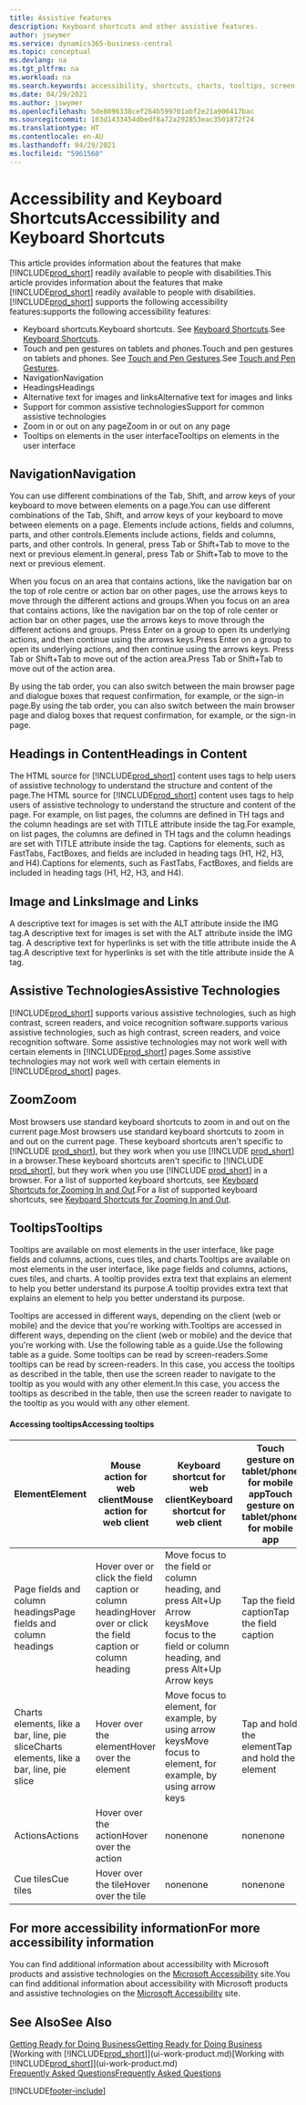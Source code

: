 ```yaml
---
title: Assistive features
description: Keyboard shortcuts and other assistive features.
author: jswymer
ms.service: dynamics365-business-central
ms.topic: conceptual
ms.devlang: na
ms.tgt_pltfrm: na
ms.workload: na
ms.search.keywords: accessibility, shortcuts, charts, tooltips, screen reader
ms.date: 04/29/2021
ms.author: jswymer
ms.openlocfilehash: 5de8096338cef264b599701abf2e21a906417bac
ms.sourcegitcommit: 103d1433454dbedf8a72a292853eac3501872f24
ms.translationtype: HT
ms.contentlocale: en-AU
ms.lasthandoff: 04/29/2021
ms.locfileid: "5961560"
---
```

# <a name="accessibility-and-keyboard-shortcuts"></a><span data-ttu-id="d28dc-103">Accessibility and Keyboard Shortcuts</span><span class="sxs-lookup"><span data-stu-id="d28dc-103">Accessibility and Keyboard Shortcuts</span></span>

<span data-ttu-id="d28dc-104">This article provides information about the features that make [!INCLUDE[prod_short](includes/prod_short.md)] readily available to people with disabilities.</span><span class="sxs-lookup"><span data-stu-id="d28dc-104">This article provides information about the features that make [!INCLUDE[prod_short](includes/prod_short.md)] readily available to people with disabilities.</span></span> [!INCLUDE[prod_short](includes/prod_short.md)] <span data-ttu-id="d28dc-105">supports the following accessibility features:</span><span class="sxs-lookup"><span data-stu-id="d28dc-105">supports the following accessibility features:</span></span>  

- <span data-ttu-id="d28dc-106">Keyboard shortcuts.</span><span class="sxs-lookup"><span data-stu-id="d28dc-106">Keyboard shortcuts.</span></span> <span data-ttu-id="d28dc-107">See [Keyboard Shortcuts](keyboard-shortcuts.md).</span><span class="sxs-lookup"><span data-stu-id="d28dc-107">See [Keyboard Shortcuts](keyboard-shortcuts.md).</span></span>
- <span data-ttu-id="d28dc-108">Touch and pen gestures on tablets and phones.</span><span class="sxs-lookup"><span data-stu-id="d28dc-108">Touch and pen gestures on tablets and phones.</span></span> <span data-ttu-id="d28dc-109">See [Touch and Pen Gestures](touch-gestures.md).</span><span class="sxs-lookup"><span data-stu-id="d28dc-109">See [Touch and Pen Gestures](touch-gestures.md).</span></span>
- <span data-ttu-id="d28dc-110">Navigation</span><span class="sxs-lookup"><span data-stu-id="d28dc-110">Navigation</span></span>  
- <span data-ttu-id="d28dc-111">Headings</span><span class="sxs-lookup"><span data-stu-id="d28dc-111">Headings</span></span>  
- <span data-ttu-id="d28dc-112">Alternative text for images and links</span><span class="sxs-lookup"><span data-stu-id="d28dc-112">Alternative text for images and links</span></span>  
- <span data-ttu-id="d28dc-113">Support for common assistive technologies</span><span class="sxs-lookup"><span data-stu-id="d28dc-113">Support for common assistive technologies</span></span> 
- <span data-ttu-id="d28dc-114">Zoom in or out on any page</span><span class="sxs-lookup"><span data-stu-id="d28dc-114">Zoom in or out on any page</span></span>
- <span data-ttu-id="d28dc-115">Tooltips on elements in the user interface</span><span class="sxs-lookup"><span data-stu-id="d28dc-115">Tooltips on elements in the user interface</span></span>

## <a name="navigation"></a><a name="Navigation"></a> <span data-ttu-id="d28dc-116">Navigation</span><span class="sxs-lookup"><span data-stu-id="d28dc-116">Navigation</span></span>
  
<span data-ttu-id="d28dc-117">You can use different combinations of the Tab, Shift, and arrow keys of your keyboard to move between elements on a page.</span><span class="sxs-lookup"><span data-stu-id="d28dc-117">You can use different combinations of the Tab, Shift, and arrow keys of your keyboard to move between elements on a page.</span></span> <span data-ttu-id="d28dc-118">Elements include actions, fields and columns, parts, and other controls.</span><span class="sxs-lookup"><span data-stu-id="d28dc-118">Elements include actions, fields and columns, parts, and other controls.</span></span> <span data-ttu-id="d28dc-119">In general, press Tab or Shift+Tab to move to the next or previous element.</span><span class="sxs-lookup"><span data-stu-id="d28dc-119">In general, press Tab or Shift+Tab to move to the next or previous element.</span></span>

<span data-ttu-id="d28dc-120">When you focus on an area that contains actions, like the navigation bar on the top of role centre or action bar on other pages, use the arrows keys to move through the different actions and groups.</span><span class="sxs-lookup"><span data-stu-id="d28dc-120">When you focus on an area that contains actions, like the navigation bar on the top of role center or action bar on other pages, use the arrows keys to move through the different actions and groups.</span></span> <span data-ttu-id="d28dc-121">Press Enter on a group to open its underlying actions, and then continue using the arrows keys.</span><span class="sxs-lookup"><span data-stu-id="d28dc-121">Press Enter on a group to open its underlying actions, and then continue using the arrows keys.</span></span> <span data-ttu-id="d28dc-122">Press Tab or Shift+Tab to move out of the action area.</span><span class="sxs-lookup"><span data-stu-id="d28dc-122">Press Tab or Shift+Tab to move out of the action area.</span></span>

<span data-ttu-id="d28dc-123">By using the tab order, you can also switch between the main browser page and dialogue boxes that request confirmation, for example, or the sign-in page.</span><span class="sxs-lookup"><span data-stu-id="d28dc-123">By using the tab order, you can also switch between the main browser page and dialog boxes that request confirmation, for example, or the sign-in page.</span></span>  

## <a name="headings-in-content"></a><a name="Headings"></a> <span data-ttu-id="d28dc-124">Headings in Content</span><span class="sxs-lookup"><span data-stu-id="d28dc-124">Headings in Content</span></span>

<span data-ttu-id="d28dc-125">The HTML source for [!INCLUDE[prod_short](includes/prod_short.md)] content uses tags to help users of assistive technology to understand the structure and content of the page.</span><span class="sxs-lookup"><span data-stu-id="d28dc-125">The HTML source for [!INCLUDE[prod_short](includes/prod_short.md)] content uses tags to help users of assistive technology to understand the structure and content of the page.</span></span> <span data-ttu-id="d28dc-126">For example, on list pages, the columns are defined in TH tags and the column headings are set with TITLE attribute inside the tag.</span><span class="sxs-lookup"><span data-stu-id="d28dc-126">For example, on list pages, the columns are defined in TH tags and the column headings are set with TITLE attribute inside the tag.</span></span> <span data-ttu-id="d28dc-127">Captions for elements, such as FastTabs, FactBoxes, and fields are included in heading tags (H1, H2, H3, and H4).</span><span class="sxs-lookup"><span data-stu-id="d28dc-127">Captions for elements, such as FastTabs, FactBoxes, and fields are included in heading tags (H1, H2, H3, and H4).</span></span>  

## <a name="image-and-links"></a><a name="Images"></a> <span data-ttu-id="d28dc-128">Image and Links</span><span class="sxs-lookup"><span data-stu-id="d28dc-128">Image and Links</span></span>

<span data-ttu-id="d28dc-129">A descriptive text for images is set with the ALT attribute inside the IMG tag.</span><span class="sxs-lookup"><span data-stu-id="d28dc-129">A descriptive text for images is set with the ALT attribute inside the IMG tag.</span></span> <span data-ttu-id="d28dc-130">A descriptive text for hyperlinks is set with the title attribute inside the A tag.</span><span class="sxs-lookup"><span data-stu-id="d28dc-130">A descriptive text for hyperlinks is set with the title attribute inside the A tag.</span></span>  

## <a name="assistive-technologies"></a><a name="AssistiveTech"></a> <span data-ttu-id="d28dc-131">Assistive Technologies</span><span class="sxs-lookup"><span data-stu-id="d28dc-131">Assistive Technologies</span></span>

[!INCLUDE[prod_short](includes/prod_short.md)] <span data-ttu-id="d28dc-132">supports various assistive technologies, such as high contrast, screen readers, and voice recognition software.</span><span class="sxs-lookup"><span data-stu-id="d28dc-132">supports various assistive technologies, such as high contrast, screen readers, and voice recognition software.</span></span> <span data-ttu-id="d28dc-133">Some assistive technologies may not work well with certain elements in [!INCLUDE[prod_short](includes/prod_short.md)] pages.</span><span class="sxs-lookup"><span data-stu-id="d28dc-133">Some assistive technologies may not work well with certain elements in [!INCLUDE[prod_short](includes/prod_short.md)] pages.</span></span>  

## <a name="zoom"></a><a name="zoom"></a> <span data-ttu-id="d28dc-134">Zoom</span><span class="sxs-lookup"><span data-stu-id="d28dc-134">Zoom</span></span>

<span data-ttu-id="d28dc-135">Most browsers use standard keyboard shortcuts to zoom in and out on the current page.</span><span class="sxs-lookup"><span data-stu-id="d28dc-135">Most browsers use standard keyboard shortcuts to zoom in and out on the current page.</span></span> <span data-ttu-id="d28dc-136">These keyboard shortcuts aren't specific to [!INCLUDE [prod_short](includes/prod_short.md)], but they work when you use [!INCLUDE [prod_short](includes/prod_short.md)] in a browser.</span><span class="sxs-lookup"><span data-stu-id="d28dc-136">These keyboard shortcuts aren't specific to [!INCLUDE [prod_short](includes/prod_short.md)], but they work when you use [!INCLUDE [prod_short](includes/prod_short.md)] in a browser.</span></span> <span data-ttu-id="d28dc-137">For a list of supported keyboard shortcuts, see [Keyboard Shortcuts for Zooming In and Out](keyboard-shortcuts.md#zoomshortcuts).</span><span class="sxs-lookup"><span data-stu-id="d28dc-137">For a list of supported keyboard shortcuts, see [Keyboard Shortcuts for Zooming In and Out](keyboard-shortcuts.md#zoomshortcuts).</span></span>

## <a name="tooltips"></a><span data-ttu-id="d28dc-138">Tooltips</span><span class="sxs-lookup"><span data-stu-id="d28dc-138">Tooltips</span></span>

<span data-ttu-id="d28dc-139">Tooltips are available on most elements in the user interface, like page fields and columns, actions, cues tiles, and charts.</span><span class="sxs-lookup"><span data-stu-id="d28dc-139">Tooltips are available on most elements in the user interface, like page fields and columns, actions, cues tiles, and charts.</span></span> <span data-ttu-id="d28dc-140">A tooltip provides extra text that explains an element to help you better understand its purpose.</span><span class="sxs-lookup"><span data-stu-id="d28dc-140">A tooltip provides extra text that explains an element to help you better understand its purpose.</span></span> 

<span data-ttu-id="d28dc-141">Tooltips are accessed in different ways, depending on the client (web or mobile) and the device that you're working with.</span><span class="sxs-lookup"><span data-stu-id="d28dc-141">Tooltips are accessed in different ways, depending on the client (web or mobile) and the device that you're working with.</span></span> <span data-ttu-id="d28dc-142">Use the following table as a guide.</span><span class="sxs-lookup"><span data-stu-id="d28dc-142">Use the following table as a guide.</span></span> <span data-ttu-id="d28dc-143">Some tooltips can be read by screen-readers.</span><span class="sxs-lookup"><span data-stu-id="d28dc-143">Some tooltips can be read by screen-readers.</span></span> <span data-ttu-id="d28dc-144">In this case, you access the tooltips as described in the table, then use the screen reader to navigate to the tooltip as you would with any other element.</span><span class="sxs-lookup"><span data-stu-id="d28dc-144">In this case, you access the tooltips as described in the table, then use the screen reader to navigate to the tooltip as you would with any other element.</span></span>

#### <a name="accessing-tooltips"></a><span data-ttu-id="d28dc-145">Accessing tooltips</span><span class="sxs-lookup"><span data-stu-id="d28dc-145">Accessing tooltips</span></span>

|<span data-ttu-id="d28dc-146">Element</span><span class="sxs-lookup"><span data-stu-id="d28dc-146">Element</span></span>|<span data-ttu-id="d28dc-147">Mouse action for web client</span><span class="sxs-lookup"><span data-stu-id="d28dc-147">Mouse action for web client</span></span>|<span data-ttu-id="d28dc-148">Keyboard shortcut for web client</span><span class="sxs-lookup"><span data-stu-id="d28dc-148">Keyboard shortcut for web client</span></span>|<span data-ttu-id="d28dc-149">Touch gesture on tablet/phone for mobile app</span><span class="sxs-lookup"><span data-stu-id="d28dc-149">Touch gesture on tablet/phone for mobile app</span></span>|<span data-ttu-id="d28dc-150">Screen reader support</span><span class="sxs-lookup"><span data-stu-id="d28dc-150">Screen reader support</span></span>|
|-------|-----------------|------------|--------------------------|---------------------|
|<span data-ttu-id="d28dc-151">Page fields and column headings</span><span class="sxs-lookup"><span data-stu-id="d28dc-151">Page fields and column headings</span></span>|<span data-ttu-id="d28dc-152">Hover over or click the field caption or column heading</span><span class="sxs-lookup"><span data-stu-id="d28dc-152">Hover over or click the field caption or column heading</span></span>|<span data-ttu-id="d28dc-153">Move focus to the field or column heading, and press Alt+Up Arrow keys</span><span class="sxs-lookup"><span data-stu-id="d28dc-153">Move focus to the field or column heading, and press Alt+Up Arrow keys</span></span>|<span data-ttu-id="d28dc-154">Tap the field caption</span><span class="sxs-lookup"><span data-stu-id="d28dc-154">Tap the field caption</span></span> |<span data-ttu-id="d28dc-155">yes</span><span class="sxs-lookup"><span data-stu-id="d28dc-155">yes</span></span>|
|<span data-ttu-id="d28dc-156">Charts elements, like a bar, line, pie slice</span><span class="sxs-lookup"><span data-stu-id="d28dc-156">Charts elements, like a bar, line, pie slice</span></span>|<span data-ttu-id="d28dc-157">Hover over the element</span><span class="sxs-lookup"><span data-stu-id="d28dc-157">Hover over the element</span></span>|<span data-ttu-id="d28dc-158">Move focus to element, for example, by using arrow keys</span><span class="sxs-lookup"><span data-stu-id="d28dc-158">Move focus to element, for example, by using arrow keys</span></span>|<span data-ttu-id="d28dc-159">Tap and hold the element</span><span class="sxs-lookup"><span data-stu-id="d28dc-159">Tap and hold the element</span></span>|<span data-ttu-id="d28dc-160">yes</span><span class="sxs-lookup"><span data-stu-id="d28dc-160">yes</span></span>|
|<span data-ttu-id="d28dc-161">Actions</span><span class="sxs-lookup"><span data-stu-id="d28dc-161">Actions</span></span>|<span data-ttu-id="d28dc-162">Hover over the action</span><span class="sxs-lookup"><span data-stu-id="d28dc-162">Hover over the action</span></span>|<span data-ttu-id="d28dc-163">none</span><span class="sxs-lookup"><span data-stu-id="d28dc-163">none</span></span>|<span data-ttu-id="d28dc-164">none</span><span class="sxs-lookup"><span data-stu-id="d28dc-164">none</span></span> |<span data-ttu-id="d28dc-165">no</span><span class="sxs-lookup"><span data-stu-id="d28dc-165">no</span></span>|
|<span data-ttu-id="d28dc-166">Cue tiles</span><span class="sxs-lookup"><span data-stu-id="d28dc-166">Cue tiles</span></span>|<span data-ttu-id="d28dc-167">Hover over the tile</span><span class="sxs-lookup"><span data-stu-id="d28dc-167">Hover over the tile</span></span> |<span data-ttu-id="d28dc-168">none</span><span class="sxs-lookup"><span data-stu-id="d28dc-168">none</span></span>|<span data-ttu-id="d28dc-169">none</span><span class="sxs-lookup"><span data-stu-id="d28dc-169">none</span></span>|<span data-ttu-id="d28dc-170">no</span><span class="sxs-lookup"><span data-stu-id="d28dc-170">no</span></span>|


<!--
- With a mouse, hover over the element.
- With keyboard, press the Alt+Up Arrow keys.
- On a tablet or phone, tap and hold on the element. To learn about more gestures, see [Touch and Pen Gestures](touch-gestures.md)

-->

## <a name="for-more-accessibility-information"></a><span data-ttu-id="d28dc-171">For more accessibility information</span><span class="sxs-lookup"><span data-stu-id="d28dc-171">For more accessibility information</span></span>

<span data-ttu-id="d28dc-172">You can find additional information about accessibility with Microsoft products and assistive technologies on the [Microsoft Accessibility](https://go.microsoft.com/fwlink/?LinkId=262160) site.</span><span class="sxs-lookup"><span data-stu-id="d28dc-172">You can find additional information about accessibility with Microsoft products and assistive technologies on the [Microsoft Accessibility](https://go.microsoft.com/fwlink/?LinkId=262160) site.</span></span>

## <a name="see-also"></a><span data-ttu-id="d28dc-173">See Also</span><span class="sxs-lookup"><span data-stu-id="d28dc-173">See Also</span></span>

[<span data-ttu-id="d28dc-174">Getting Ready for Doing Business</span><span class="sxs-lookup"><span data-stu-id="d28dc-174">Getting Ready for Doing Business</span></span>](ui-get-ready-business.md)  
<span data-ttu-id="d28dc-175">[Working with [!INCLUDE[prod_short](includes/prod_short.md)]](ui-work-product.md)</span><span class="sxs-lookup"><span data-stu-id="d28dc-175">[Working with [!INCLUDE[prod_short](includes/prod_short.md)]](ui-work-product.md)</span></span>  
[<span data-ttu-id="d28dc-176">Frequently Asked Questions</span><span class="sxs-lookup"><span data-stu-id="d28dc-176">Frequently Asked Questions</span></span>](across-faq.md)  

[!INCLUDE[footer-include](includes/footer-banner.md)]
